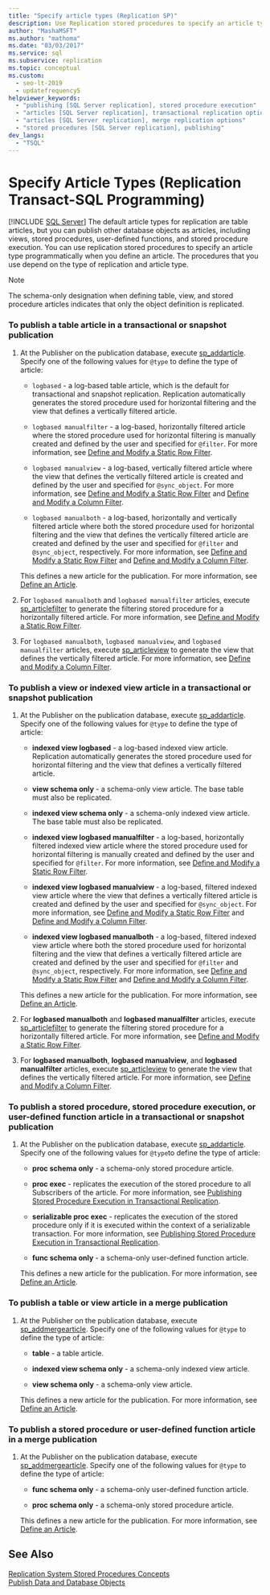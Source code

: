 ```yaml
---
title: "Specify article types (Replication SP)"
description: Use Replication stored procedures to specify an article type programmatically when you define an article for SQL Server Replication.
author: "MashaMSFT"
ms.author: "mathoma"
ms.date: "03/03/2017"
ms.service: sql
ms.subservice: replication
ms.topic: conceptual
ms.custom:
  - seo-lt-2019
  - updatefrequency5
helpviewer_keywords:
  - "publishing [SQL Server replication], stored procedure execution"
  - "articles [SQL Server replication], transactional replication options"
  - "articles [SQL Server replication], merge replication options"
  - "stored procedures [SQL Server replication], publishing"
dev_langs:
  - "TSQL"
---
```

# Specify Article Types (Replication Transact-SQL Programming)
[!INCLUDE [SQL Server](../../../includes/applies-to-version/sqlserver.md)]
  The default article types for replication are table articles, but you can publish other database objects as articles, including views, stored procedures, user-defined functions, and stored procedure execution. You can use replication stored procedures to specify an article type programmatically when you define an article. The procedures that you use depend on the type of replication and article type.  
  
> [!NOTE]  
>  The schema-only designation when defining table, view, and stored procedure articles indicates that only the object definition is replicated.  
  
### To publish a table article in a transactional or snapshot publication  
  
1.  At the Publisher on the publication database, execute [sp_addarticle](../../../relational-databases/system-stored-procedures/sp-addarticle-transact-sql.md). Specify one of the following values for `@type` to define the type of article:  
  
    -   `logbased` - a log-based table article, which is the default for transactional and snapshot replication. Replication automatically generates the stored procedure used for horizontal filtering and the view that defines a vertically filtered article.  
  
    -   `logbased manualfilter` - a log-based, horizontally filtered article where the stored procedure used for horizontal filtering is manually created and defined by the user and specified for `@filter`. For more information, see [Define and Modify a Static Row Filter](../../../relational-databases/replication/publish/define-and-modify-a-static-row-filter.md).  
  
    -  `logbased manualview` - a log-based, vertically filtered article where the view that defines the vertically filtered article is created and defined by the user and specified for `@sync_object`. For more information, see [Define and Modify a Static Row Filter](../../../relational-databases/replication/publish/define-and-modify-a-static-row-filter.md) and [Define and Modify a Column Filter](../../../relational-databases/replication/publish/define-and-modify-a-column-filter.md).  
  
    -   `logbased manualboth` - a log-based, horizontally and vertically filtered article where both the stored procedure used for horizontal filtering and the view that defines the vertically filtered article are created and defined by the user and specified for `@filter` and `@sync_object`, respectively. For more information, see [Define and Modify a Static Row Filter](../../../relational-databases/replication/publish/define-and-modify-a-static-row-filter.md) and [Define and Modify a Column Filter](../../../relational-databases/replication/publish/define-and-modify-a-column-filter.md).  
  
     This defines a new article for the publication. For more information, see [Define an Article](../../../relational-databases/replication/publish/define-an-article.md).  
  
2.  For `logbased manualboth` and `logbased manualfilter` articles, execute [sp_articlefilter](../../../relational-databases/system-stored-procedures/sp-articlefilter-transact-sql.md) to generate the filtering stored procedure for a horizontally filtered article. For more information, see [Define and Modify a Static Row Filter](../../../relational-databases/replication/publish/define-and-modify-a-static-row-filter.md).  
  
3.  For `logbased manualboth`, `logbased manualview`, and `logbased manualfilter` articles, execute [sp_articleview](../../../relational-databases/system-stored-procedures/sp-articleview-transact-sql.md) to generate the view that defines the vertically filtered article. For more information, see [Define and Modify a Column Filter](../../../relational-databases/replication/publish/define-and-modify-a-column-filter.md).  

### To publish a view or indexed view article in a transactional or snapshot publication  
  
1.  At the Publisher on the publication database, execute [sp_addarticle](../../../relational-databases/system-stored-procedures/sp-addarticle-transact-sql.md). Specify one of the following values for `@type` to define the type of article:  
  
    -   **indexed view logbased** - a log-based indexed view article. Replication automatically generates the stored procedure used for horizontal filtering and the view that defines a vertically filtered article.  
  
    -   **view schema only** - a schema-only view article. The base table must also be replicated.  
  
    -   **indexed view schema only** - a schema-only indexed view article. The base table must also be replicated.  
  
    -   **indexed view logbased manualfilter** - a log-based, horizontally filtered indexed view article where the stored procedure used for horizontal filtering is manually created and defined by the user and specified for `@filter`. For more information, see [Define and Modify a Static Row Filter](../../../relational-databases/replication/publish/define-and-modify-a-static-row-filter.md).  
  
    -   **indexed view logbased manualview** - a log-based, filtered indexed view article where the view that defines a vertically filtered article is created and defined by the user and specified for `@sync_object`. For more information, see [Define and Modify a Static Row Filter](../../../relational-databases/replication/publish/define-and-modify-a-static-row-filter.md) and [Define and Modify a Column Filter](../../../relational-databases/replication/publish/define-and-modify-a-column-filter.md).  
  
    -   **indexed view logbased manualboth** - a log-based, filtered indexed view article where both the stored procedure used for horizontal filtering and the view that defines a vertically filtered article are created and defined by the user and specified for `@filter` and `@sync_object`, respectively. For more information, see [Define and Modify a Static Row Filter](../../../relational-databases/replication/publish/define-and-modify-a-static-row-filter.md) and [Define and Modify a Column Filter](../../../relational-databases/replication/publish/define-and-modify-a-column-filter.md).  
  
     This defines a new article for the publication. For more information, see [Define an Article](../../../relational-databases/replication/publish/define-an-article.md).  
  
2.  For **logbased manualboth** and **logbased manualfilter** articles, execute [sp_articlefilter](../../../relational-databases/system-stored-procedures/sp-articlefilter-transact-sql.md) to generate the filtering stored procedure for a horizontally filtered article. For more information, see [Define and Modify a Static Row Filter](../../../relational-databases/replication/publish/define-and-modify-a-static-row-filter.md).  
  
3.  For **logbased manualboth**, **logbased manualview**, and **logbased manualfilter** articles, execute [sp_articleview](../../../relational-databases/system-stored-procedures/sp-articleview-transact-sql.md) to generate the view that defines the vertically filtered article. For more information, see [Define and Modify a Column Filter](../../../relational-databases/replication/publish/define-and-modify-a-column-filter.md).  
  
### To publish a stored procedure, stored procedure execution, or user-defined function article in a transactional or snapshot publication  
  
1.  At the Publisher on the publication database, execute [sp_addarticle](../../../relational-databases/system-stored-procedures/sp-addarticle-transact-sql.md). Specify one of the following values for `@type`to define the type of article:  
  
    -   **proc schema only** - a schema-only stored procedure article.  
  
    -   **proc exec** - replicates the execution of the stored procedure to all Subscribers of the article. For more information, see [Publishing Stored Procedure Execution in Transactional Replication](../../../relational-databases/replication/transactional/publishing-stored-procedure-execution-in-transactional-replication.md).  
  
    -   **serializable proc exec** - replicates the execution of the stored procedure only if it is executed within the context of a serializable transaction. For more information, see [Publishing Stored Procedure Execution in Transactional Replication](../../../relational-databases/replication/transactional/publishing-stored-procedure-execution-in-transactional-replication.md).  
  
    -   **func schema only** - a schema-only user-defined function article.  
  
     This defines a new article for the publication. For more information, see [Define an Article](../../../relational-databases/replication/publish/define-an-article.md).  
  
### To publish a table or view article in a merge publication  
  
1.  At the Publisher on the publication database, execute [sp_addmergearticle](../../../relational-databases/system-stored-procedures/sp-addmergearticle-transact-sql.md). Specify one of the following values for `@type` to define the type of article:  
  
    -   **table** - a table article.  
  
    -   **indexed view schema only** - a schema-only indexed view article.  
  
    -   **view schema only** - a schema-only view article.  
  
     This defines a new article for the publication. For more information, see [Define an Article](../../../relational-databases/replication/publish/define-an-article.md).  
  
### To publish a stored procedure or user-defined function article in a merge publication  
  
1.  At the Publisher on the publication database, execute [sp_addmergearticle](../../../relational-databases/system-stored-procedures/sp-addmergearticle-transact-sql.md). Specify one of the following values for `@type` to define the type of article:  
  
    -   **func schema only** - a schema-only user-defined function article.  
  
    -   **proc schema only** - a schema-only stored procedure article.  
  
     This defines a new article for the publication. For more information, see [Define an Article](../../../relational-databases/replication/publish/define-an-article.md).  
  
## See Also  
 [Replication System Stored Procedures Concepts](../../../relational-databases/replication/concepts/replication-system-stored-procedures-concepts.md)   
 [Publish Data and Database Objects](../../../relational-databases/replication/publish/publish-data-and-database-objects.md)  
  
  
